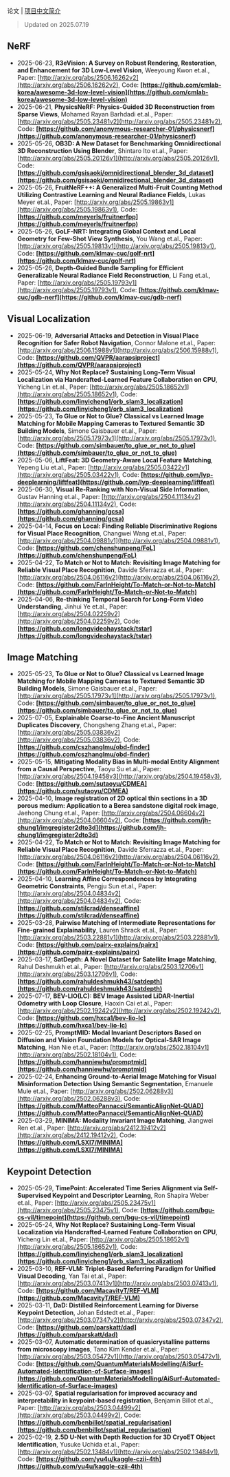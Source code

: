 论文 | [项目中文简介](https://github.com/LJoson/arXiv_daily/blob/main/README_zh-CN.md)

> Updated on 2025.07.19

## NeRF

- 2025-06-23, **R3eVision: A Survey on Robust Rendering, Restoration, and Enhancement for 3D Low-Level Vision**, Weeyoung Kwon et.al., Paper: [http://arxiv.org/abs/2506.16262v2](http://arxiv.org/abs/2506.16262v2), Code: **[https://github.com/cmlab-korea/awesome-3d-low-level-vision](https://github.com/cmlab-korea/awesome-3d-low-level-vision)**
- 2025-06-21, **PhysicsNeRF: Physics-Guided 3D Reconstruction from Sparse Views**, Mohamed Rayan Barhdadi et.al., Paper: [http://arxiv.org/abs/2505.23481v2](http://arxiv.org/abs/2505.23481v2), Code: **[https://github.com/anonymous-researcher-01/physicsnerf](https://github.com/anonymous-researcher-01/physicsnerf)**
- 2025-05-26, **OB3D: A New Dataset for Benchmarking Omnidirectional 3D Reconstruction Using Blender**, Shintaro Ito et.al., Paper: [http://arxiv.org/abs/2505.20126v1](http://arxiv.org/abs/2505.20126v1), Code: **[https://github.com/gsisaoki/omnidirectional_blender_3d_dataset](https://github.com/gsisaoki/omnidirectional_blender_3d_dataset)**
- 2025-05-26, **FruitNeRF++: A Generalized Multi-Fruit Counting Method Utilizing Contrastive Learning and Neural Radiance Fields**, Lukas Meyer et.al., Paper: [http://arxiv.org/abs/2505.19863v1](http://arxiv.org/abs/2505.19863v1), Code: **[https://github.com/meyerls/fruitnerfpp](https://github.com/meyerls/fruitnerfpp)**
- 2025-05-26, **GoLF-NRT: Integrating Global Context and Local Geometry for Few-Shot View Synthesis**, You Wang et.al., Paper: [http://arxiv.org/abs/2505.19813v1](http://arxiv.org/abs/2505.19813v1), Code: **[https://github.com/klmav-cuc/golf-nrt](https://github.com/klmav-cuc/golf-nrt)**
- 2025-05-26, **Depth-Guided Bundle Sampling for Efficient Generalizable Neural Radiance Field Reconstruction**, Li Fang et.al., Paper: [http://arxiv.org/abs/2505.19793v1](http://arxiv.org/abs/2505.19793v1), Code: **[https://github.com/klmav-cuc/gdb-nerf](https://github.com/klmav-cuc/gdb-nerf)**

## Visual Localization

- 2025-06-19, **Adversarial Attacks and Detection in Visual Place Recognition for Safer Robot Navigation**, Connor Malone et.al., Paper: [http://arxiv.org/abs/2506.15988v1](http://arxiv.org/abs/2506.15988v1), Code: **[https://github.com/QVPR/aarapsiproject](https://github.com/QVPR/aarapsiproject)**
- 2025-05-24, **Why Not Replace? Sustaining Long-Term Visual Localization via Handcrafted-Learned Feature Collaboration on CPU**, Yicheng Lin et.al., Paper: [http://arxiv.org/abs/2505.18652v1](http://arxiv.org/abs/2505.18652v1), Code: **[https://github.com/linyicheng1/orb_slam3_localization](https://github.com/linyicheng1/orb_slam3_localization)**
- 2025-05-23, **To Glue or Not to Glue? Classical vs Learned Image Matching for Mobile Mapping Cameras to Textured Semantic 3D Building Models**, Simone Gaisbauer et.al., Paper: [http://arxiv.org/abs/2505.17973v1](http://arxiv.org/abs/2505.17973v1), Code: **[https://github.com/simbauer/to_glue_or_not_to_glue](https://github.com/simbauer/to_glue_or_not_to_glue)**
- 2025-05-06, **LiftFeat: 3D Geometry-Aware Local Feature Matching**, Yepeng Liu et.al., Paper: [http://arxiv.org/abs/2505.03422v1](http://arxiv.org/abs/2505.03422v1), Code: **[https://github.com/lyp-deeplearning/liftfeat](https://github.com/lyp-deeplearning/liftfeat)**
- 2025-06-30, **Visual Re-Ranking with Non-Visual Side Information**, Gustav Hanning et.al., Paper: [http://arxiv.org/abs/2504.11134v2](http://arxiv.org/abs/2504.11134v2), Code: **[https://github.com/ghanning/gcsa](https://github.com/ghanning/gcsa)**
- 2025-04-14, **Focus on Local: Finding Reliable Discriminative Regions for Visual Place Recognition**, Changwei Wang et.al., Paper: [http://arxiv.org/abs/2504.09881v1](http://arxiv.org/abs/2504.09881v1), Code: **[https://github.com/chenshunpeng/FoL](https://github.com/chenshunpeng/FoL)**
- 2025-04-22, **To Match or Not to Match: Revisiting Image Matching for Reliable Visual Place Recognition**, Davide Sferrazza et.al., Paper: [http://arxiv.org/abs/2504.06116v2](http://arxiv.org/abs/2504.06116v2), Code: **[https://github.com/FarInHeight/To-Match-or-Not-to-Match](https://github.com/FarInHeight/To-Match-or-Not-to-Match)**
- 2025-04-06, **Re-thinking Temporal Search for Long-Form Video Understanding**, Jinhui Ye et.al., Paper: [http://arxiv.org/abs/2504.02259v2](http://arxiv.org/abs/2504.02259v2), Code: **[https://github.com/longvideohaystack/tstar](https://github.com/longvideohaystack/tstar)**

## Image Matching

- 2025-05-23, **To Glue or Not to Glue? Classical vs Learned Image Matching for Mobile Mapping Cameras to Textured Semantic 3D Building Models**, Simone Gaisbauer et.al., Paper: [http://arxiv.org/abs/2505.17973v1](http://arxiv.org/abs/2505.17973v1), Code: **[https://github.com/simbauer/to_glue_or_not_to_glue](https://github.com/simbauer/to_glue_or_not_to_glue)**
- 2025-07-05, **Explainable Coarse-to-Fine Ancient Manuscript Duplicates Discovery**, Chongsheng Zhang et.al., Paper: [http://arxiv.org/abs/2505.03836v2](http://arxiv.org/abs/2505.03836v2), Code: **[https://github.com/cszhanglmu/obd-finder](https://github.com/cszhanglmu/obd-finder)**
- 2025-05-15, **Mitigating Modality Bias in Multi-modal Entity Alignment from a Causal Perspective**, Taoyu Su et.al., Paper: [http://arxiv.org/abs/2504.19458v3](http://arxiv.org/abs/2504.19458v3), Code: **[https://github.com/sutaoyu/CDMEA](https://github.com/sutaoyu/CDMEA)**
- 2025-04-10, **Image registration of 2D optical thin sections in a 3D porous medium: Application to a Berea sandstone digital rock image**, Jaehong Chung et.al., Paper: [http://arxiv.org/abs/2504.06604v2](http://arxiv.org/abs/2504.06604v2), Code: **[https://github.com/jh-chung1/imgregister2dto3d](https://github.com/jh-chung1/imgregister2dto3d)**
- 2025-04-22, **To Match or Not to Match: Revisiting Image Matching for Reliable Visual Place Recognition**, Davide Sferrazza et.al., Paper: [http://arxiv.org/abs/2504.06116v2](http://arxiv.org/abs/2504.06116v2), Code: **[https://github.com/FarInHeight/To-Match-or-Not-to-Match](https://github.com/FarInHeight/To-Match-or-Not-to-Match)**
- 2025-04-10, **Learning Affine Correspondences by Integrating Geometric Constraints**, Pengju Sun et.al., Paper: [http://arxiv.org/abs/2504.04834v2](http://arxiv.org/abs/2504.04834v2), Code: **[https://github.com/stilcrad/denseaffine](https://github.com/stilcrad/denseaffine)**
- 2025-03-28, **Pairwise Matching of Intermediate Representations for Fine-grained Explainability**, Lauren Shrack et.al., Paper: [http://arxiv.org/abs/2503.22881v1](http://arxiv.org/abs/2503.22881v1), Code: **[https://github.com/pairx-explains/pairx](https://github.com/pairx-explains/pairx)**
- 2025-03-17, **SatDepth: A Novel Dataset for Satellite Image Matching**, Rahul Deshmukh et.al., Paper: [http://arxiv.org/abs/2503.12706v1](http://arxiv.org/abs/2503.12706v1), Code: **[https://github.com/rahuldeshmukh43/satdepth](https://github.com/rahuldeshmukh43/satdepth)**
- 2025-07-17, **BEV-LIO(LC): BEV Image Assisted LiDAR-Inertial Odometry with Loop Closure**, Haoxin Cai et.al., Paper: [http://arxiv.org/abs/2502.19242v2](http://arxiv.org/abs/2502.19242v2), Code: **[https://github.com/hxca1/bev-lio-lc](https://github.com/hxca1/bev-lio-lc)**
- 2025-02-25, **PromptMID: Modal Invariant Descriptors Based on Diffusion and Vision Foundation Models for Optical-SAR Image Matching**, Han Nie et.al., Paper: [http://arxiv.org/abs/2502.18104v1](http://arxiv.org/abs/2502.18104v1), Code: **[https://github.com/hanniewhu/promptmid](https://github.com/hanniewhu/promptmid)**
- 2025-02-24, **Enhancing Ground-to-Aerial Image Matching for Visual Misinformation Detection Using Semantic Segmentation**, Emanuele Mule et.al., Paper: [http://arxiv.org/abs/2502.06288v3](http://arxiv.org/abs/2502.06288v3), Code: **[https://github.com/MatteoPannacci/SemanticAlignNet-QUAD](https://github.com/MatteoPannacci/SemanticAlignNet-QUAD)**
- 2025-03-29, **MINIMA: Modality Invariant Image Matching**, Jiangwei Ren et.al., Paper: [http://arxiv.org/abs/2412.19412v2](http://arxiv.org/abs/2412.19412v2), Code: **[https://github.com/LSXI7/MINIMA](https://github.com/LSXI7/MINIMA)**

## Keypoint Detection

- 2025-05-29, **TimePoint: Accelerated Time Series Alignment via Self-Supervised Keypoint and Descriptor Learning**, Ron Shapira Weber et.al., Paper: [http://arxiv.org/abs/2505.23475v1](http://arxiv.org/abs/2505.23475v1), Code: **[https://github.com/bgu-cs-vil/timepoint](https://github.com/bgu-cs-vil/timepoint)**
- 2025-05-24, **Why Not Replace? Sustaining Long-Term Visual Localization via Handcrafted-Learned Feature Collaboration on CPU**, Yicheng Lin et.al., Paper: [http://arxiv.org/abs/2505.18652v1](http://arxiv.org/abs/2505.18652v1), Code: **[https://github.com/linyicheng1/orb_slam3_localization](https://github.com/linyicheng1/orb_slam3_localization)**
- 2025-03-10, **REF-VLM: Triplet-Based Referring Paradigm for Unified Visual Decoding**, Yan Tai et.al., Paper: [http://arxiv.org/abs/2503.07413v1](http://arxiv.org/abs/2503.07413v1), Code: **[https://github.com/MacavityT/REF-VLM](https://github.com/MacavityT/REF-VLM)**
- 2025-03-11, **DaD: Distilled Reinforcement Learning for Diverse Keypoint Detection**, Johan Edstedt et.al., Paper: [http://arxiv.org/abs/2503.07347v2](http://arxiv.org/abs/2503.07347v2), Code: **[https://github.com/parskatt/dad](https://github.com/parskatt/dad)**
- 2025-03-07, **Automatic determination of quasicrystalline patterns from microscopy images**, Tano Kim Kender et.al., Paper: [http://arxiv.org/abs/2503.05472v1](http://arxiv.org/abs/2503.05472v1), Code: **[https://github.com/QuantumMaterialsModelling/AiSurf-Automated-Identification-of-Surface-images](https://github.com/QuantumMaterialsModelling/AiSurf-Automated-Identification-of-Surface-images)**
- 2025-03-07, **Spatial regularisation for improved accuracy and interpretability in keypoint-based registration**, Benjamin Billot et.al., Paper: [http://arxiv.org/abs/2503.04499v2](http://arxiv.org/abs/2503.04499v2), Code: **[https://github.com/benbillot/spatial_regularisation](https://github.com/benbillot/spatial_regularisation)**
- 2025-02-19, **2.5D U-Net with Depth Reduction for 3D CryoET Object Identification**, Yusuke Uchida et.al., Paper: [http://arxiv.org/abs/2502.13484v1](http://arxiv.org/abs/2502.13484v1), Code: **[https://github.com/yu4u/kaggle-czii-4th](https://github.com/yu4u/kaggle-czii-4th)**

